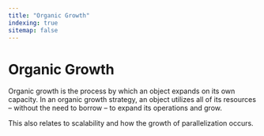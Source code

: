 ```yaml
---
title: "Organic Growth"
indexing: true
sitemap: false
---
```

# Organic Growth

Organic growth is the process by which an object expands on its own capacity. In an organic growth strategy, an object utilizes all of its resources – without the need to borrow – to expand its operations and grow.

This also relates to scalability and how the growth of parallelization occurs.
